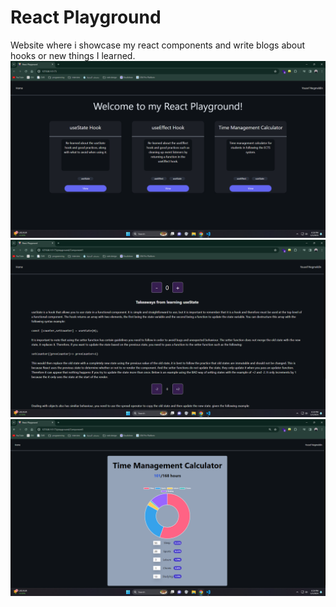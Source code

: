# React Playground

Website where i showcase my react components and write blogs about hooks or new things I learned.
<img src="./ss_1.png" width=600px>
<img src="./ss_2.png" width=600px>
<img src="./ss_3.png" width=600px>
